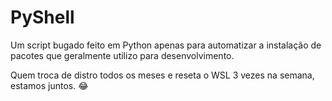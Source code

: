 <h1>PyShell</h1>
Um script bugado feito em Python apenas para automatizar a instalação de pacotes que geralmente utilizo para desenvolvimento. 

Quem troca de distro todos os meses e reseta o WSL 3 vezes na semana, estamos juntos. 😂